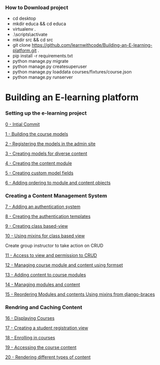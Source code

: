 ### How to Download project
* cd desktop
* mkdir educa && cd educa
* virtualenv .
* .\scripts\activate
* mkdir src && cd src
* git clone https://github.com/learnwithcode/Building-an-E-learning-platform.git .
* pip install -r requirements.txt
* python manage.py migrate
* python manage.py createsuperuser
* python manage.py loaddata courses/fixtures/course.json
* python manage.py runserver

# Building an E-learning platform

### Setting up the e-learning project

[0  - Intial Commit](../../tree/f2f1e4dc14f4d332b148751f49f099a725d63987/)

[1  - Building the course models](../../tree/00932cde4aef4a772693149ec65a23d8f5f0d422/)

[2  - Registering the models in the admin site](../../tree/819a3b7d0eb3f70a3113f003f04c3182c4e693f4/)

[3  - Creating models for diverse content](../../tree/9f034d29205d625d78fbdfd5a12b8a2a492c3e35/)

[4  - Creating the content module](../../tree/8e2b16ccad29ae395942e95435bb355a1bdb6cec/)

[5  - Creating custom model fields](../../tree/4105d57735597e0709dcc7bf61fe20d567a61fa7/)

[6  - Adding ordering to module and content objects](../../tree/c75f44c48feee8f5445e5ed1308276c0bd0cb6fe/)

### Creating a Content Management System

[7  - Adding an authentication system](../../tree/deeb2df8d1f023441b149ca011c746b2a76ac8a0/)

[8  - Creating the authentication templates](../../tree/19f2f0dfb83939da1e9257f8220cc47e1fc58132/)

[9  - Creating class based-view](../../tree/4367597edd62772cfc04d741a7e5683364bdcc92/)

[10 - Using mixins for class based view](../../tree/469c7e2b7a6e09e0dccf4d32c2893a52bbe88acd/)

Create group instructor to take action on CRUD

[11 - Access to view and permission to CRUD](../../tree/a0f4b9a66c15749da4127789318a2f553422cbce/)

[12 - Managing course module and content using formset](../../tree/3368529093181041427af160593e3a58ecfb9a27/)

[13 - Adding content to course modules](../../tree/47b6c78f3b359825678192eb94fe645914a8fe06/)

[14 - Managing modules and content](../../tree/7619508b0fa91a543e0d5554ef046678d1e899cf/)

[15 - Reordering Modules and contents Using mixins from django-braces](../../tree/a648e8bbfb819e8037957296cfd4e2eccd58a44a/)

### Rendring and Caching Content

[16 - Displaying Courses](../../tree/9b04660c91fbdcea1371ca52c8db6df5e3664cb5/)

[17 - Creating a student registration view](../../tree/21d87d82ddbbb49a57297a78deda941a5b75fd4a/)

[18 - Enrolling in courses](../../tree/7bb8f297c743359468ddddbc5c3acb4261b323cb/)

[19 - Accessing the course content](../../tree/080c06505b0a6e5abec904423a9ee4f22746e766/)

[20 - Rendering different types of content](../../tree/cfb79f2f211a354c55558c54fe3c665aca2cbd9a/)


